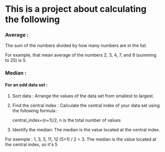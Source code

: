 This is a project about calculating the following
===================================================

### Average : 
The sum of the numbers divided by how many numbers are in the list.

For example, that mean average of the numbers 2, 3, 4, 7, and 9 (summing to 25) is 5.

### Median : 


 #### For an odd data set : 

1. Sort data : Arrange the values of the data set from smallest to largest.

2. Find the central index : Calculate the central index of your data set using the following formula : 

    central_index=(n+1)/2, n is the total number of values

3. Identify the median: The median is the value located at the central index.

For exemple : 1, 3, 5, 11, 12 (5+1) / 2 = 3. The median is the value located at the central index, so it's 5 